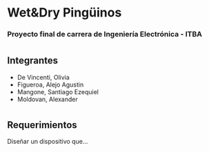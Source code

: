 # Wet&Dry Pingüinos

### Proyecto final de carrera de Ingeniería Electrónica - ITBA
#
## Integrantes
- De Vincenti, Olivia
- Figueroa, Alejo Agustin
- Mangone, Santiago Ezequiel
- Moldovan, Alexander
#
## Requerimientos
Diseñar un dispositivo que...